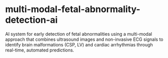 # multi-modal-fetal-abnormality-detection-ai
AI system for early detection of fetal abnormalities using a multi-modal approach that combines ultrasound images and non-invasive ECG signals to identify brain malformations (CSP, LV) and cardiac arrhythmias through real-time, automated predictions.

